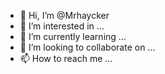 - 👋 Hi, I’m @Mrhaycker
- 👀 I’m interested in ...
- 🌱 I’m currently learning ...
- 💞️ I’m looking to collaborate on ...
- 📫 How to reach me ...

<!---
Mrhaycker/Mrhaycker is a ✨ special ✨ repository because its `README.md` (this file) appears on your GitHub profile.
You can click the Preview link to take a look at your changes.
--->
